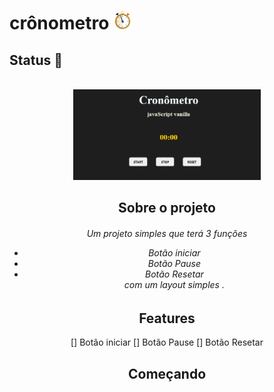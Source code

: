 # crônometro    <img src="/assets/reloj.gif" alt="Logo Repo" width="30">
## Status :construction:
<br>
<div align="center">
   <img src="/assets/animação.gif" alt="Logo Repo" width="300">
    
## Sobre o projeto

<h6> 
    Um projeto simples que terá 3 funções <br>
    
-  Botão iniciar
-  Botão Pause
-  Botão Resetar <BR>
com um layout simples .
    
</h6>

## Features

 [] Botão iniciar
 [] Botão Pause
 [] Botão Resetar


## Começando

